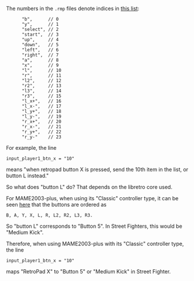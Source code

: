 The numbers in the `.rmp` files denote indices in [this list](https://github.com/libretro/RetroArch/blob/f89738e9a01326031faab4a062c7c73255149599/configuration.c#L5497-L5500):

```
      "b",      // 0
      "y",      // 1
      "select", // 2
      "start",  // 3
      "up",     // 4
      "down",   // 5
      "left",   // 6
      "right",  // 7
      "a",      // 8
      "x",      // 9
      "l",      // 10
      "r",      // 11
      "l2",     // 12
      "r2",     // 13
      "l3",     // 14
      "r3",     // 15
      "l_x+",   // 16
      "l_x-",   // 17
      "l_y+",   // 18
      "l_y-",   // 19
      "r_x+",   // 20
      "r_x-",   // 21
      "r_y+",   // 22
      "r_y-"    // 23
```

For example, the line
```
input_player1_btn_x = "10"
```
means "when retropad button X is pressed, send the 10th item in the list, or button L instead."

So what does "button L" do? That depends on the libretro core used.

For MAME2003-plus, when using its "Classic" controller type, it can be seen [here](https://github.com/libretro/mame2003-plus-libretro/blob/07485ae940e8ad5c5435b43a96d9e580910d4794/src/mame2003/mame2003.c#L982-L993) that the buttons are ordered as
```
B, A, Y, X, L, R, L2, R2, L3, R3.
```
So "button L" corresponds to "Button 5". In Street Fighters, this would be "Medium Kick".

Therefore, when using MAME2003-plus with its "Classic" controller type, the line
```
input_player1_btn_x = "10"
```
maps "RetroPad X" to "Button 5" or "Medium Kick" in Street Fighter.

